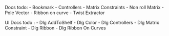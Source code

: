 Docs todo:
    - Bookmark
    - Controllers
    - Matrix Constraints
    - Non roll Matrix
    - Pole Vector
    - Ribbon on curve
    - Twist Extractor


UI Docs todo :
    - Dlg AddToShelf
    - Dlg Color
    - Dlg Controllers
    - Dlg Matrix Constraint
    - Dlg Ribbon
    - Dlg Ribbon On Curves
